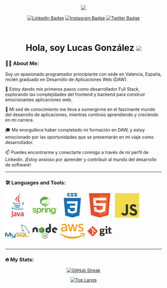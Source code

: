 <div id="header" align="center">
  <img src="https://media.giphy.com/media/v1.Y2lkPTc5MGI3NjExOWRneXJlaGxzeWY3Y2o5ZHhnaHE5a2pueTVpdGp3aXFsZXA3NDN5NyZlcD12MV9pbnRlcm5hbF9naWZfYnlfaWQmY3Q9cw/zbMRZx113HKBkeCwrm/giphy.gif" width="200"/>
  
  <div id="badges">
    
  [![LinkedIn Badge](https://img.shields.io/badge/LinkedIn-blue?style=for-the-badge&logo=linkedin&logoColor=white)](https://www.linkedin.com/in/lucas-gonzález-2b13892a9)
  [![Instagram Badge](https://img.shields.io/badge/Instagram-red?style=for-the-badge&logo=instagram&logoColor=white)](https://www.instagram.com/lukiiiiiii.04/)
  [![Twitter Badge](https://img.shields.io/badge/Twitter-blue?style=for-the-badge&logo=twitter&logoColor=white)](https://twitter.com/LucGr04)
  </div>
  
  <img src="https://komarev.com/ghpvc/?username=lucasgonzalezz&style=flat-square&color=blue" alt=""/>
  
  <h1>Hola, soy Lucas González <img src="https://media.giphy.com/media/hvRJCLFzcasrR4ia7z/giphy.gif" width="30px"/></h1>
</div>

### :man_technologist: About Me:

Soy un apasionado programador principiante con sede en Valencia, España, recién graduado en Desarrollo de Aplicaciones Web (DAW).

🚀 Estoy dando mis primeros pasos como desarrollador Full Stack, explorando las complejidades del frontend y backend para construir emocionantes aplicaciones web.

🌱 Mi sed de conocimiento me lleva a sumergirme en el fascinante mundo del desarrollo de aplicaciones, mientras continúo aprendiendo y creciendo en mi carrera.

🎓 Me enorgullece haber completado mi formación en DAW, y estoy emocionado por las oportunidades que se presentarán en mi viaje como desarrollador.

📫 Puedes encontrarme y conectarte conmigo a través de mi perfil de Linkedin. ¡Estoy ansioso por aprender y contribuir al mundo del desarrollo de software!

---

### :hammer_and_wrench: Languages and Tools:

<div>
  <img src="https://github.com/devicons/devicon/blob/master/icons/java/java-original-wordmark.svg" title="Java" alt="Java" width="80" height="80"/>&nbsp;
  <img src="https://github.com/devicons/devicon/blob/master/icons/spring/spring-original-wordmark.svg" title="Spring" alt="Spring" width="80" height="80"/>&nbsp;
  <img src="https://github.com/devicons/devicon/blob/master/icons/css3/css3-plain-wordmark.svg"  title="CSS3" alt="CSS" width="80" height="80"/>&nbsp;
  <img src="https://github.com/devicons/devicon/blob/master/icons/html5/html5-original.svg" title="HTML5" alt="HTML" width="80" height="80"/>&nbsp;
  <img src="https://github.com/devicons/devicon/blob/master/icons/javascript/javascript-original.svg" title="JavaScript" alt="JavaScript" width="80" height="80"/>&nbsp;
  <img src="https://github.com/devicons/devicon/blob/master/icons/mysql/mysql-original-wordmark.svg" title="MySQL"  alt="MySQL" width="80" height="80"/>&nbsp;
  <img src="https://github.com/devicons/devicon/blob/master/icons/nodejs/nodejs-original-wordmark.svg" title="NodeJS" alt="NodeJS" width="80" height="80"/>&nbsp;
  <img src="https://github.com/devicons/devicon/blob/master/icons/amazonwebservices/amazonwebservices-plain-wordmark.svg" title="AWS" alt="AWS" width="80" height="80"/>&nbsp;
  <img src="https://github.com/devicons/devicon/blob/master/icons/git/git-original-wordmark.svg" title="Git" **alt="Git" width="80" height="80"/>
</div>

---

### :fire: My Stats:

<div align="center">
  
  [![GitHub Streak](https://github-readme-streak-stats.herokuapp.com?user=lucasgonzalezz&theme=dark&exclude_days=Sun%2CSat)](https://git.io/streak-stats)
  
  [![Top Langs](https://github-readme-stats-git-masterrstaa-rickstaa.vercel.app/api/top-langs/?username=lucasgonzalezz&theme=dark)](https://github.com/anuraghazra/github-readme-stats)

</div>

<!---
lucasgonzalezz/lucasgonzalezz is a ✨ special ✨ repository because its `README.md` (this file) appears on your GitHub profile.
You can click the Preview link to take a look at your changes.
--->
